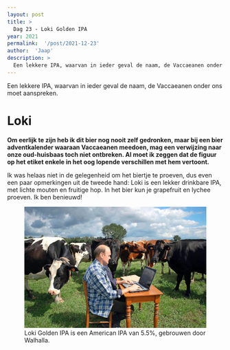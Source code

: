 ```yaml
---
layout: post
title: >
  Dag 23 - Loki Golden IPA
year: 2021
permalink:  '/post/2021-12-23'
author:  'Jaap'
description: >
  Een lekkere IPA, waarvan in ieder geval de naam, de Vaccaeanen onder ons moet aanspreken.
---
```

<p class='intro'><span class='dropcap'>E</span>en lekkere IPA, waarvan in ieder geval de naam, de Vaccaeanen onder ons moet aanspreken.</p>

# Loki
**Om eerlijk te zijn heb ik dit bier nog nooit zelf gedronken, maar bij een bier adventkalender waaraan Vaccaeanen meedoen, mag een verwijzing naar onze oud-huisbaas toch niet ontbreken. Al moet ik zeggen dat de figuur op het etiket enkele in het oog lopende verschillen met hem vertoont.** 

Ik was helaas niet in de gelegenheid om het biertje te proeven, dus even een paar opmerkingen uit de tweede hand: Loki is een lekker drinkbare IPA, met lichte mouten en fruitige hop. In het bier kun je grapefruit en lychee proeven. Ik ben benieuwd!

<figure><img src='/assets/img/beer_2021-12-23.jpg' alt=''/> <figcaption>Loki Golden IPA is een American IPA van 5.5%, gebrouwen door Walhalla.</figcaption></figure>
